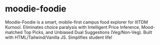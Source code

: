# moodie-foodie
Moodie-Foodie is a smart, mobile-first campus food explorer for IIITDM Kurnool. Eliminates choice paralysis with Intelligent Price Inference, Mood-matched Top Picks, and Unbiased Dual Suggestions (Veg/Non-Veg). Built with HTML/Tailwind/Vanilla JS. Simplifies student life!
